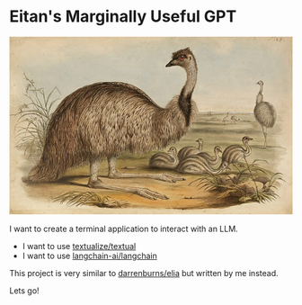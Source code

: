 # Eitan's Marginally Useful GPT

![Illustration of an Emu and chicks by Elizabeth Gould](img/John_Gould_Emu.jpg)

I want to create a terminal application to interact with an LLM.

- I want to use [textualize/textual](https://github.com/textualize/textual/)
- I want to use [langchain-ai/langchain](https://github.com/langchain-ai/langchain)

This project is very similar to [darrenburns/elia](https://github.com/darrenburns/elia) but written by me instead.

Lets go!
